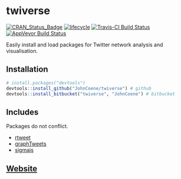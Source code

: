 # twiverse

[![CRAN_Status_Badge](http://www.r-pkg.org/badges/version/twiverse)](https://cran.r-project.org/package=twiverse) [![lifecycle](https://img.shields.io/badge/lifecycle-experimental-orange.svg)](https://www.tidyverse.org/lifecycle/#experimental) [![Travis-CI Build Status](https://travis-ci.org/JohnCoene/twiverse.svg?branch=master)](https://travis-ci.org/JohnCoene/twiverse) [![AppVeyor Build Status](https://ci.appveyor.com/api/projects/status/github/JohnCoene/twiverse?branch=master&svg=true)](https://ci.appveyor.com/project/JohnCoene/twiverse)

Easily install and load packages for Twitter network analysis and visualisation.

## Installation

``` r
# install.packages("devtools")
devtools::install_github("JohnCoene/twiverse") # github
devtools::install_bitbucket("twiverse", "JohnCoene") # bitbucket
```
## Includes

Packages do not conflict.

- [rtweet](http://rtweet.info/)
- [graphTweets](http://graphtweets.john-coene.com/)
- [sigmajs](http://sigmajs.john-coene.com/)

## [Website](http://twiverse.john-coene.com)
